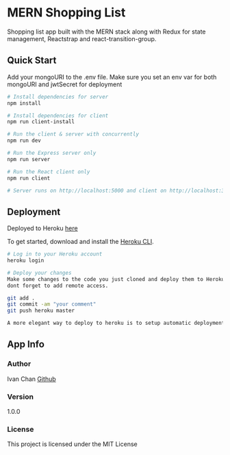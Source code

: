 # MERN Shopping List

Shopping list app built with the MERN stack along with Redux for state management, Reactstrap and react-transition-group.

## Quick Start

Add your mongoURI to the .env file. Make sure you set an env var for both mongoURI and jwtSecret for deployment

```bash
# Install dependencies for server
npm install

# Install dependencies for client
npm run client-install

# Run the client & server with concurrently
npm run dev

# Run the Express server only
npm run server

# Run the React client only
npm run client

# Server runs on http://localhost:5000 and client on http://localhost:3000
```

## Deployment

Deployed to Heroku [here](https://guarded-cove-78116.herokuapp.com/)

To get started, download and install the [Heroku CLI](https://devcenter.heroku.com/articles/heroku-command-line).

```bash
# Log in to your Heroku account
heroku login

# Deploy your changes
Make some changes to the code you just cloned and deploy them to Heroku using Git,
dont forget to add remote access.

git add .
git commit -am "your comment"
git push heroku master

A more elegant way to deploy to heroku is to setup automatic deployment...
```

## App Info

### Author

Ivan Chan
[Github](https://github.com/IvanCMC37/)

### Version

1.0.0

### License

This project is licensed under the MIT License
